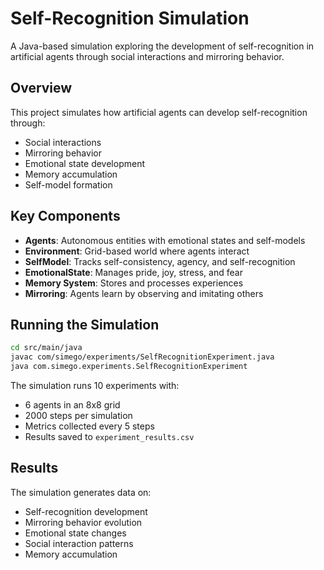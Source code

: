 # Self-Recognition Simulation

A Java-based simulation exploring the development of self-recognition in artificial agents through social interactions and mirroring behavior.

## Overview

This project simulates how artificial agents can develop self-recognition through:
- Social interactions
- Mirroring behavior
- Emotional state development
- Memory accumulation
- Self-model formation

## Key Components

- **Agents**: Autonomous entities with emotional states and self-models
- **Environment**: Grid-based world where agents interact
- **SelfModel**: Tracks self-consistency, agency, and self-recognition
- **EmotionalState**: Manages pride, joy, stress, and fear
- **Memory System**: Stores and processes experiences
- **Mirroring**: Agents learn by observing and imitating others

## Running the Simulation

```bash
cd src/main/java
javac com/simego/experiments/SelfRecognitionExperiment.java
java com.simego.experiments.SelfRecognitionExperiment
```

The simulation runs 10 experiments with:
- 6 agents in an 8x8 grid
- 2000 steps per simulation
- Metrics collected every 5 steps
- Results saved to `experiment_results.csv`

## Results

The simulation generates data on:
- Self-recognition development
- Mirroring behavior evolution
- Emotional state changes
- Social interaction patterns
- Memory accumulation
